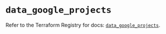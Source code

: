 # `data_google_projects`

Refer to the Terraform Registry for docs: [`data_google_projects`](https://registry.terraform.io/providers/hashicorp/google-beta/5.22.0/docs/data-sources/google_projects).
